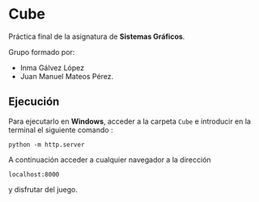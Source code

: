 # Cube

Práctica final de la asignatura de **Sistemas Gráficos**.

Grupo formado por:
- Inma Gálvez López
- Juan Manuel Mateos Pérez.

## Ejecución

Para ejecutarlo en **Windows**, acceder a la carpeta `Cube` e introducir en la terminal el siguiente comando : 

`python -m http.server`

A continuación acceder a cualquier navegador a la dirección

`localhost:8000`

y disfrutar del juego.